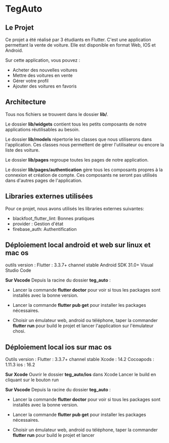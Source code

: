 # TegAuto

## Le Projet

Ce projet a été réalisé par 3 étudiants en Flutter.
C'est une application permettant la vente de voiture.
Elle est disponible en format Web, IOS et Android.

Sur cette application, vous pouvez :
- Acheter des nouvelles voitures
- Mettre des voitures en vente
- Gérer votre profil
- Ajouter des voitures en favoris

## Architecture

Tous nos fichiers se trouvent dans le dossier **lib/**.

Le dossier **lib/widgets** contient tous les petits composants de notre applications réutilisables au besoin.

Le dossier **lib/models** répertorie les classes que nous utiliserons dans l'application. Ces classes nous permettent de gérer l'utilisateur ou encore la liste des voiture.

Le dossier **lib/pages** regroupe toutes les pages de notre application.

Le dossier **lib/pages/authentication** gère tous les composants propres à la connexion et création de compte. Ces composants ne seront pas utilisés dans d'autres pages de l'application.

## Libraries externes utilisées

Pour ce projet, nous avons utilisés les libraries externes suivantes:
- blackfoot_flutter_lint: Bonnes pratiques
- provider : Gestion d'état
- firebase_auth: Authentification

## Déploiement local android et web sur linux et mac os

 outils version :
    Flutter : 3.3.7+ channel stable
    Android SDK 31.0+
    Visual Studio Code

**Sur Vscode**
Depuis la racine du dossier **teg_auto** :
* Lancer la commande **flutter doctor** pour voir si tous les packages sont installés avec la bonne version.

* Lancer la commande **flutter pub get** pour installer les packages nécessaires.

* Choisir un émulateur web, android ou téléphone, taper la commander **flutter run** pour build le projet et lancer l'application sur l'émulateur chosi.

## Déploiement local ios sur mac os

Outils version :
    Flutter : 3.3.7+ channel stable
    Xcode : 14.2
    Cocoapods : 1.11.3
    ios : 16.2

**Sur Xcode**
Ouvrir le dossier **teg_auto/ios** dans Xcode
Lancer le build en cliquant sur le bouton run


**Sur Vscode**
Depuis la racine du dossier **teg_auto** :
* Lancer la commande **flutter doctor** pour voir si tous les packages sont installés avec la bonne version.

* Lancer la commande **flutter pub get** pour installer les packages nécessaires.

* Choisir un émulateur web, android ou téléphone, taper la commander **flutter run** pour build le projet et lancer 
